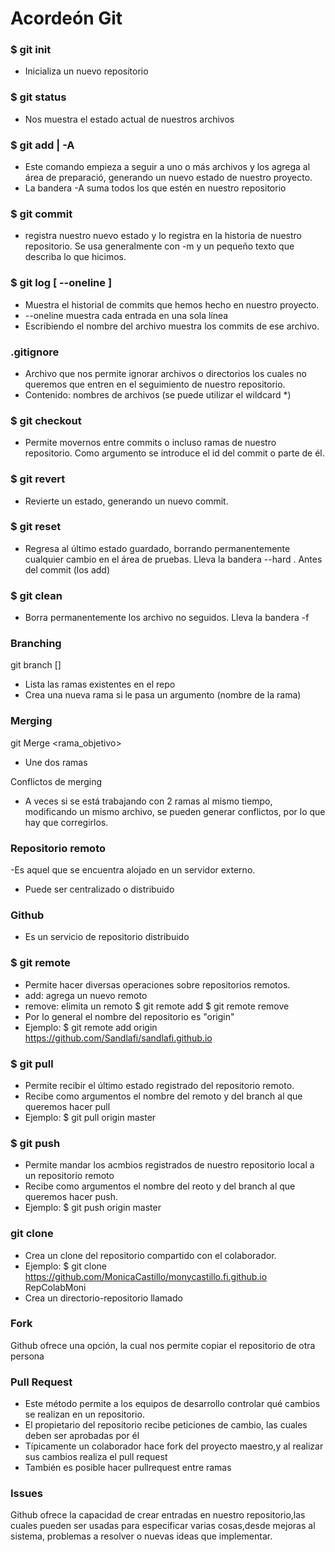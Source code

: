 # Acordeón Git

### $ git init
 - Inicializa un nuevo repositorio

### $ git status
- Nos muestra el estado actual de nuestros archivos

### $ git add <archivo> | -A
 - Este comando empieza a seguir a uno o más archivos y los agrega al área de preparació, generando un nuevo estado de nuestro proyecto.
 - La bandera -A  suma todos los que estén en nuestro repositorio
 
### $ git commit
- registra nuestro nuevo estado y lo registra en la historia de nuestro repositorio. Se usa generalmente con -m y un pequeño texto que describa lo que hicimos.

### $ git log [ --oneline <archivo>]
- Muestra el historial de commits que hemos hecho en nuestro proyecto.
- --oneline muestra cada entrada en una sola línea
- Escribiendo el nombre del archivo muestra los commits de ese archivo.

### .gitignore
- Archivo que nos permite ignorar archivos o directorios los cuales no queremos que entren en el seguimiento de nuestro repositorio.
- Contenido: nombres de archivos (se puede utilizar el wildcard *)

### $ git checkout
- Permite movernos entre commits o incluso ramas de nuestro repositorio. Como argumento se introduce el id del commit o parte de él.

### $ git revert <id>
- Revierte un estado, generando un nuevo commit.

### $ git reset
- Regresa al último estado guardado, borrando permanentemente cualquier cambio en el área de pruebas. Lleva la bandera --hard . Antes del commit (los add)

### $ git clean
- Borra permanentemente los archivo no seguidos. Lleva la bandera -f

### Branching
git branch [<rama>]
- Lista las ramas existentes en el repo
- Crea una nueva rama si le pasa un argumento (nombre de la rama)

### Merging
git Merge <rama_objetivo>
- Une dos ramas

Conflictos de merging
- A veces si se está trabajando con 2 ramas al mismo tiempo, modificando un mismo archivo, se pueden generar conflictos, por lo que hay que corregirlos.

### Repositorio remoto
-Es aquel que se encuentra alojado en un servidor externo.
- Puede ser centralizado o distribuido

### Github
- Es un servicio de repositorio distribuido

### $ git remote
- Permite hacer diversas operaciones sobre repositorios remotos.
- add: agrega un nuevo remoto
- remove: elimita un remoto
     $ git remote add <nombre> <url>
     $ git remote remove <nombre>
- Por lo general el nombre del repositorio es "origin"
- Ejemplo: $ git remote add origin https://github.com/Sandlafi/sandlafi.github.io

### $ git pull
- Permite recibir el último estado registrado del repositorio remoto.
- Recibe como argumentos el nombre del remoto y del branch al que queremos hacer pull
- Ejemplo: $ git pull origin master

### $ git push 
- Permite mandar los acmbios registrados de nuestro repositorio local a un repositorio remoto
- Recibe como argumentos el nombre del reoto y del branch al que queremos hacer push.
- Ejemplo: $ git push origin master

### git clone  <URL colaborador> <nombre>
- Crea un clone del repositorio compartido con el colaborador. 
- Ejemplo: $ git clone https://github.com/MonicaCastillo/monycastillo.fi.github.io RepColabMoni
- Crea un directorio-repositorio llamado <nombre>

### Fork
Github ofrece una opción, la cual nos permite copiar el repositorio de otra persona

### Pull Request
- Este método permite a los equipos de desarrollo controlar qué cambios se realizan en un repositorio.
- El propietario del repositorio recibe peticiones de cambio, las cuales deben ser aprobadas por él
- Típicamente un colaborador hace fork del proyecto maestro,y al realizar sus cambios realiza el pull request
- También es posible hacer pullrequest entre ramas

### Issues
Github ofrece la capacidad de crear entradas en nuestro repositorio,las cuales pueden ser usadas para especificar varias cosas,desde mejoras al sistema, problemas a resolver o nuevas ideas que implementar.





